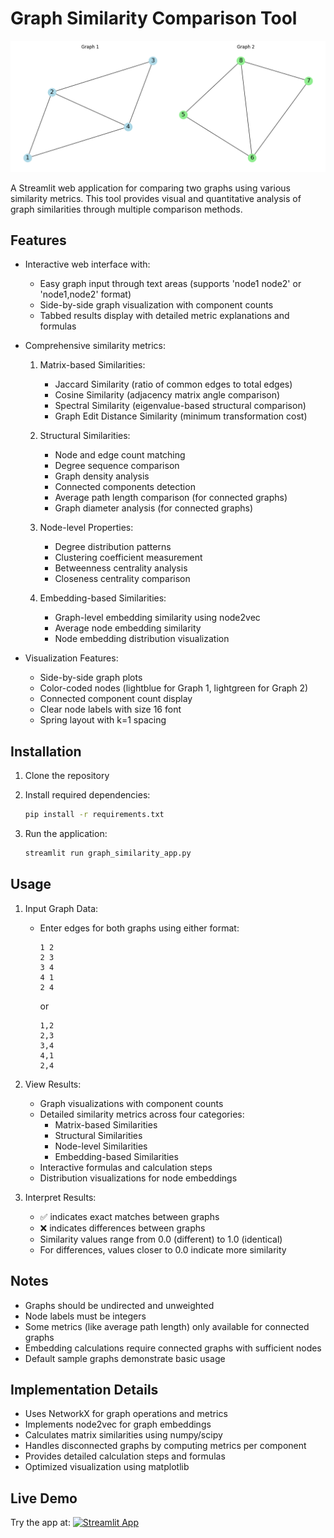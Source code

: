 # Graph Similarity Comparison Tool

![Graph Comparison Tool](graph_comparison.png)

A Streamlit web application for comparing two graphs using various similarity metrics. This tool provides visual and quantitative analysis of graph similarities through multiple comparison methods.

## Features

- Interactive web interface with:
  - Easy graph input through text areas (supports 'node1 node2' or 'node1,node2' format)
  - Side-by-side graph visualization with component counts
  - Tabbed results display with detailed metric explanations and formulas

- Comprehensive similarity metrics:
  1. Matrix-based Similarities:
     - Jaccard Similarity (ratio of common edges to total edges)
     - Cosine Similarity (adjacency matrix angle comparison)
     - Spectral Similarity (eigenvalue-based structural comparison)
     - Graph Edit Distance Similarity (minimum transformation cost)

  2. Structural Similarities:
     - Node and edge count matching
     - Degree sequence comparison
     - Graph density analysis
     - Connected components detection
     - Average path length comparison (for connected graphs)
     - Graph diameter analysis (for connected graphs)

  3. Node-level Properties:
     - Degree distribution patterns
     - Clustering coefficient measurement
     - Betweenness centrality analysis
     - Closeness centrality comparison

  4. Embedding-based Similarities:
     - Graph-level embedding similarity using node2vec
     - Average node embedding similarity
     - Node embedding distribution visualization

- Visualization Features:
  - Side-by-side graph plots
  - Color-coded nodes (lightblue for Graph 1, lightgreen for Graph 2)
  - Connected component count display
  - Clear node labels with size 16 font
  - Spring layout with k=1 spacing

## Installation

1. Clone the repository
2. Install required dependencies:
   ```bash
   pip install -r requirements.txt
   ```

3. Run the application:
   ```bash
   streamlit run graph_similarity_app.py
   ```

## Usage

1. Input Graph Data:
   - Enter edges for both graphs using either format:
     ```
     1 2
     2 3
     3 4
     4 1
     2 4
     ```
     or
     ```
     1,2
     2,3
     3,4
     4,1
     2,4
     ```

2. View Results:
   - Graph visualizations with component counts
   - Detailed similarity metrics across four categories:
     - Matrix-based Similarities
     - Structural Similarities  
     - Node-level Similarities
     - Embedding-based Similarities
   - Interactive formulas and calculation steps
   - Distribution visualizations for node embeddings

3. Interpret Results:
   - ✅ indicates exact matches between graphs
   - ❌ indicates differences between graphs
   - Similarity values range from 0.0 (different) to 1.0 (identical)
   - For differences, values closer to 0.0 indicate more similarity

## Notes

- Graphs should be undirected and unweighted
- Node labels must be integers
- Some metrics (like average path length) only available for connected graphs
- Embedding calculations require connected graphs with sufficient nodes
- Default sample graphs demonstrate basic usage

## Implementation Details

- Uses NetworkX for graph operations and metrics
- Implements node2vec for graph embeddings
- Calculates matrix similarities using numpy/scipy
- Handles disconnected graphs by computing metrics per component
- Provides detailed calculation steps and formulas
- Optimized visualization using matplotlib

## Live Demo

Try the app at: [![Streamlit App](https://static.streamlit.io/badges/streamlit_badge_black_white.svg)](https://oldcats-graph-similarity-comparison-graph-similarity-app-dfeblx.streamlit.app/)
